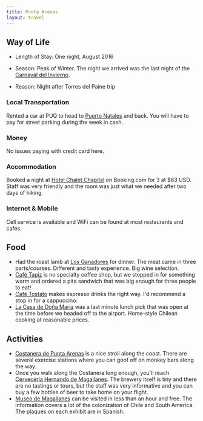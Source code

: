 ```yaml
---
title: Punta Arenas
layout: travel
---
```


## Way of Life
* Length of Stay: One night, August 2016

* Season: Peak of Winter. The night we arrived was the last night of the [Carnaval del Invierno]().

* Reason: Night after Torres del Paine trip

### Local Transportation

Rented a car at PUQ to head to [Puerto Natales](/travel/cl/puerto-natales/) and back. You will have to pay for street parking during the week in cash.

### Money

No issues paying with credit card here.

### Accommodation

Booked a night at [Hotel Chalet Chapital]() on Booking.com for 3 at $63 USD. Staff was very friendly and
the room was just what we needed after two days of hiking.

### Internet & Mobile

Cell service is available and WiFi can be found at most restaurants and cafés.

## Food

* Had the roast lamb at [Los Ganadores]() for dinner. The meat came in three parts/courses.
Different and tasty experience. Big wine selection.
* [Café Tapiz]() is no specialty coffee shop, but we stopped in for something warm and ordered a pita sandwich that was big enough for three people to eat!
* [Café Tostato]() makes espresso drinks the right way. I'd recommend a stop in for a cappuccino.
* [La Casa de Doña Maria]() was a last minute lunch pick that was open at the time before we headed off to the airport. Home-style Chilean cooking at reasonable prices.

## Activities

* [Costanera de Punta Arenas]() is a nice stroll along the coast. There are several exercise stations where you can goof off on monkey bars along the way.
* Once you walk along the Costanera long enough, you'll reach [Cervecería Hernando de Magallanes]().
The brewery itself is tiny and there are no tastings or tours, but the staff was very informative and you can buy a few bottles of beer to take home on your flight.
* [Museo de Magallanes]() can be visited in less than an hour and free. The information covers a lot of the colonization of Chile and South America. The plaques on each exhibit are in Spanish.

